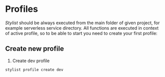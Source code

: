 # Profiles

*Stylist* should be always executed from the main folder of given project, for example serverless service directory. 
All functions are executed in context of active profile, so to be able to start you need to create your first profile: 


## Create new profile

1. Create dev profile
```bash
stylist profile create dev
```

